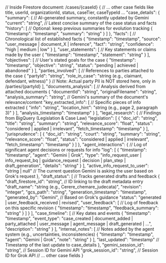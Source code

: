 // Inside Firestore document: /cases/{caseId}
{
  // ... other case fields like title, userId, organizationId, status, caseTier, caseTypeId ...
  "case_details": {
    "summary": { // AI-generated summary, constantly updated by Gemini
      "current": "string", // Latest concise summary of the case status and facts
      "history": [ // Optional: keep previous summaries for evolution tracking
        { "timestamp": "timestamp", "summary": "string" }
      ]
    },
    "facts": [ // Chronological list of established facts
      { "timestamp": "timestamp", "source": "user_message | document_X | inference", "fact": "string", "confidence": "high | medium | low" }
    ],
    "user_statements": [ // Key statements or claims made by the user
       { "timestamp": "timestamp", "statement": "string" }
    ],
    "objectives": [ // User's stated goals for the case
      { "timestamp": "timestamp", "objective": "string", "status": "pending | achieved | abandoned" }
    ],
    "parties_involved": [ // References to parties attached to the case
      { "partyId": "string", "role_in_case": "string (e.g., claimant, defendant, witness)" }
      // Note: Actual party PII is NOT stored here, only in /parties/{partyId}
    ],
    "documents_analysis": [ // Analysis derived from attached documents
      {
        "documentId": "string",
        "originalFilename": "string",
        "analysis_summary": "string", // Gemini's summary of the document's relevance/content
        "key_extracted_info": [ // Specific pieces of info extracted
           { "info": "string", "location_hint": "string (e.g., page 2, paragraph 3)" }
        ],
        "analysis_timestamp": "timestamp"
      }
    ],
    "legal_research": { // Findings from BigQuery (Legislation & Case Law)
      "legislation": [
        { "doc_id": "string", "title": "string", "summary": "string", "relevance_score": "float", "status": "considered | applied | irrelevant", "fetch_timestamp": "timestamp" }
      ],
      "jurisprudence": [
         { "doc_id": "string", "court": "string", "summary": "string", "relevance_score": "float", "status": "considered | applied | irrelevant", "fetch_timestamp": "timestamp" }
      ]
    },
    "agent_interactions": { // Log of significant agent decisions or requests for info
       "log": [
         { "timestamp": "timestamp", "agent": "Gemini | Grok", "type": "info_request_user | info_request_bq | guidance_request | decision | plan_step | draft_generation", "details": "string" }
       ],
       "active_info_request_to_user": "string | null" // The current question Gemini is asking the user based on Grok's request
    },
    "draft_status": [ // Tracks generated drafts and feedback
        {
          "draft_firestore_id": "string", // ID linking to the draft metadata entry
          "draft_name": "string (e.g., Cerere_chemare_judecata)",
          "revision": "integer",
          "gcs_path": "string",
          "generation_timestamp": "timestamp",
          "generated_by": "Gemini", // Based on Grok's guidance
          "status": "generated | user_feedback_received | revised",
          "user_feedback": [ // Log of feedback on this specific revision
            { "timestamp": "timestamp", "feedback_summary": "string" }
          ]
        }
    ],
    "case_timeline": [ // Key dates and events
        { "timestamp": "timestamp", "event_type": "case_created | document_added | party_attached | user_message | agent_message | draft_generated | ...", "description": "string" }
    ],
    "internal_notes": [ // Notes added by the agent system (e.g., uncertainties, inconsistencies)
        { "timestamp": "timestamp", "agent": "Gemini | Grok", "note": "string" }
    ],
    "last_updated": "timestamp" // Timestamp of the last update to case_details
  },
  "gemini_session_id": "string", // Session ID for Gemini API
  "grok_session_id": "string",   // Session ID for Grok API
  // ... other case fields
}